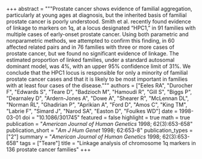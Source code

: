 +++
abstract = """Prostate cancer shows evidence of familial aggregation, particularly at young ages at diagnosis, but the inherited basis of familial prostate cancer is poorly understood. Smith et al. recently found evidence of linkage to markers on 1q, at a locus designated “HPC1,” in 91 families with multiple cases of early-onset prostate cancer. Using both parametric and nonparametric methods, we attempted to confirm this finding, in 60 affected related pairs and in 76 families with three or more cases of prostate cancer, but we found no significant evidence of linkage. The estimated proportion of linked families, under a standard autosomal dominant model, was 4%, with an upper 95% confidence limit of 31%. We conclude that the HPC1 locus is responsible for only a minority of familial prostate cancer cases and that it is likely to be most important in families with at least four cases of the disease."""
authors = ["Eeles RA", "Durocher F", "Edwards S", "Teare D", "Badzioch M", "Hamoudi R", "Gill S", "Biggs P", "Dearnaley D", "Ardern-Jones A", "Dowe A", "Shearer R", "McLennan DL", "Norman RL", "Ghadirian P", "Aprikian A", "Ford D", "Amos C", "King TM", "Labrie F", "Simard J", "Narod SA", "Easton D", "Foulkes WD"]
date = 1998-03-01
doi = "10.1086/301745"
featured = false
highlight = true
math = true
publication = "*American Journal of Human Genetics* 1998; 62(3):653-658"
publication_short = "*Am J Hum Genet* 1998; 62:653-8"
publication_types = ["2"]
summary = "*American Journal of Human Genetics* 1998; 62(3):653-658"
tags = ["Teare"]
title = "Linkage analysis of chromosome 1q markers in 136 prostate cancer families"
+++
